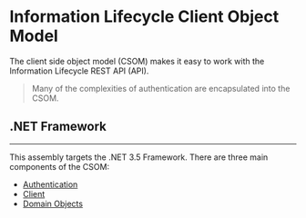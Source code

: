 # Information Lifecycle Client Object Model  
The client side object model (CSOM) makes it easy to work with the Information Lifecycle REST API (API).

>Many of the complexities of authentication are encapsulated into the CSOM.
## .NET Framework
---
This assembly targets the .NET 3.5 Framework. There are three main components of the CSOM:    
* [Authentication](/docs/rmclient-netfx-auth.md)
* [Client](/docs/rmclient-netfx-client.md)
* [Domain Objects](/docs/rmclient-netfx-domain.md)

